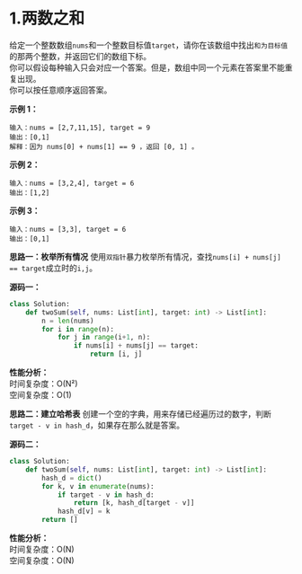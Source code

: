 # 1.两数之和

给定一个整数数组`nums`和一个整数目标值`target`，请你在该数组中找出`和为目标值`的那两个整数，并返回它们的数组下标。  
你可以假设每种输入只会对应一个答案。但是，数组中同一个元素在答案里不能重复出现。  
你可以按任意顺序返回答案。

**示例 1：**
```code
输入：nums = [2,7,11,15], target = 9
输出：[0,1]
解释：因为 nums[0] + nums[1] == 9 ，返回 [0, 1] 。
```

**示例 2：**
```code
输入：nums = [3,2,4], target = 6
输出：[1,2]
```

**示例 3：**
```code
输入：nums = [3,3], target = 6
输出：[0,1]
```

**思路一：枚举所有情况**
使用`双指针`暴力枚举所有情况，查找`nums[i] + nums[j] == target`成立时的`i,j`。

**源码一：**
```python
class Solution:
    def twoSum(self, nums: List[int], target: int) -> List[int]:
        n = len(nums)
        for i in range(n):
            for j in range(i+1, n):
                if nums[i] + nums[j] == target:
                    return [i, j]
```

**性能分析：**  
时间复杂度：O(N²)  
空间复杂度：O(1)  

**思路二：建立哈希表**
创建一个空的字典，用来存储已经遍历过的数字，判断`target - v in hash_d`，如果存在那么就是答案。

**源码二：**
```python
class Solution:
    def twoSum(self, nums: List[int], target: int) -> List[int]:
        hash_d = dict()
        for k, v in enumerate(nums):
            if target - v in hash_d:
                return [k, hash_d[target - v]]
            hash_d[v] = k
        return []
```

**性能分析：**  
时间复杂度：O(N)  
空间复杂度：O(N)
